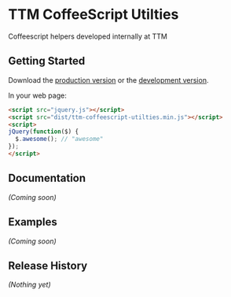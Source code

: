 # TTM CoffeeScript Utilties

Coffeescript helpers developed internally at TTM

## Getting Started

Download the [production version][min] or the [development version][max].

[min]: https://raw.github.com/thinkthroughmath/jquery-ttm-coffeescript-utilties/master/dist/jquery.ttm-coffeescript-utilties.min.js
[max]: https://raw.github.com/thinkthroughmath/jquery-ttm-coffeescript-utilties/master/dist/jquery.ttm-coffeescript-utilties.js

In your web page:

```html
<script src="jquery.js"></script>
<script src="dist/ttm-coffeescript-utilties.min.js"></script>
<script>
jQuery(function($) {
  $.awesome(); // "awesome"
});
</script>
```

## Documentation
_(Coming soon)_

## Examples
_(Coming soon)_

## Release History
_(Nothing yet)_
